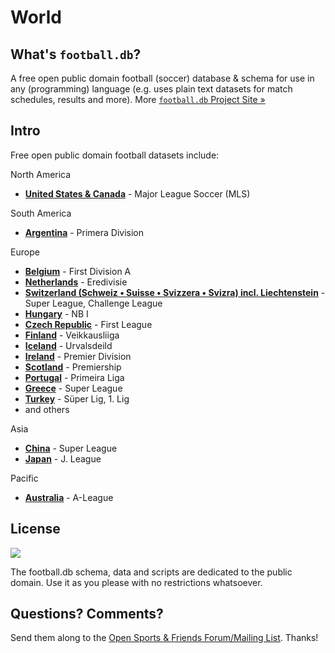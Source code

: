 # World


## What's `football.db`?

A free open public domain football (soccer) database & schema
for use in any (programming) language
(e.g. uses plain text datasets for match schedules, results and more).
More [`football.db` Project Site »](http://openfootball.github.io)


## Intro

Free open public domain football datasets include:

North America

- [**United States & Canada**](north-america/major-league-soccer) - Major League Soccer (MLS)

South America

- [**Argentina**](south-america/argentian) - Primera Division

Europe

- [**Belgium**](europe/belgium) - First Division A
- [**Netherlands**](europe/netherlands) - Eredivisie
- [**Switzerland (Schweiz • Suisse • Svizzera • Svizra) incl. Liechtenstein**](europe/switzerland) - Super League, Challenge League
- [**Hungary**](europe/hungary) - NB I
- [**Czech Republic**](europe/czech-republic) - First League
- [**Finland**](europe/finland) - Veikkausliiga
- [**Iceland**](europe/iceland) - Urvalsdeild
- [**Ireland**](europe/ireland) - Premier Division
- [**Scotland**](europe/scotland) - Premiership
- [**Portugal**](europe/portugal) - Primeira Liga
- [**Greece**](europe/greece) - Super League
- [**Turkey**](europe/turkey) - Süper Lig, 1. Lig
- and others

Asia

- [**China**](asia/china) - Super League
- [**Japan**](asia/japan) - J. League

Pacific

- [**Australia**](pacific/australia) - A-League





## License

![](https://publicdomainworks.github.io/buttons/zero88x31.png)

The football.db schema, data and scripts are dedicated to the public domain. Use it as you please with no restrictions whatsoever.

## Questions? Comments?

Send them along to the
[Open Sports & Friends Forum/Mailing List](http://groups.google.com/group/opensport).
Thanks!
